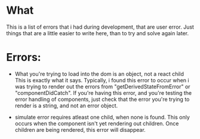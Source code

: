 # What
This is a list of errors that i had during development, that are user error. 
Just things that are a little easier to write here, than to try and solve again later.

# Errors:
* What you're trying to load into the dom is an object, not a react child
This is exactly what it says. Typically, i found this error to occur when i was trying to render out the errors from "getDerivedStateFromError" or "componentDidCatch".
If you're having this error, and you're testing the error handling of components, just check that the error you're trying to render is a string, and not an error object.

* simulate error requires atleast one child, when none is found.
This only occurs when the component isn't yet rendering out children. 
Once children are being rendered, this error will disappear.
